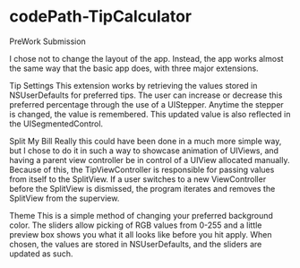 # codePath-TipCalculator
PreWork Submission

I chose not to change the layout of the app. Instead, the app works almost the same way that the basic app does,
with three major extensions. 

Tip Settings
This extension works by retrieving the values stored in NSUserDefaults for preferred tips. The user can increase or decrease this preferred percentage through the use of a UIStepper. Anytime the stepper is changed, the value is remembered. This updated value is also reflected in the UISegmentedControl.

Split My Bill
Really this could have been done in a much more simple way, but I chose to do it in such a way to showcase animation of UIViews, and having a parent view controller be in control of a UIView allocated manually. Because of this, the TipViewController is responsible for passing values from itself to the SplitView. If a user switches to a new ViewController before the SplitView is dismissed, the program iterates and removes the SplitView from the superview. 

Theme
This is a simple method of changing your preferred background color. The sliders allow picking of RGB values from 0-255 and a little preview box shows you what it all looks like before you hit apply. When chosen, the values are stored in NSUserDefaults, and the sliders are updated as such.

